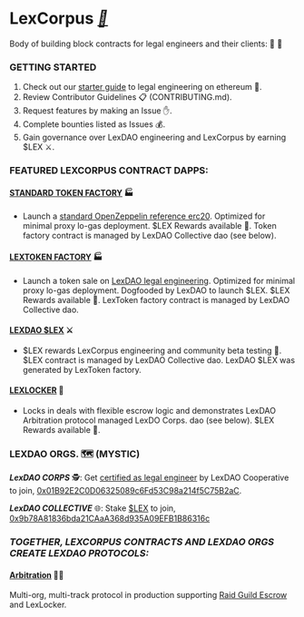 # LexCorpus *[📕](https://medium.com/lexdaoism/enter-lexdao-corpus-contracts-df01d8518019)*
Body of building block contracts for legal engineers and their clients: 🤖 📜

### GETTING STARTED

1. Check out our [starter guide]() to legal engineering on ethereum 🔧. 
2. Review Contributor Guidelines 📋 (CONTRIBUTING.md).
3. Request features by making an Issue ✋.
4. Complete bounties listed as Issues 💰.
5. Gain governance over LexDAO engineering and LexCorpus by earning $LEX ⚔️.

### FEATURED LEXCORPUS CONTRACT DAPPS:
#### [STANDARD TOKEN FACTORY](https://lexdao.github.io/OZToken/) 🏭
 * Launch a [standard OpenZeppelin reference erc20](https://github.com/OpenZeppelin/openzeppelin-contracts/blob/master/contracts/presets/ERC20PresetMinterPauser.sol). Optimized for minimal proxy lo-gas deployment. $LEX Rewards available 💸. Token factory contract is managed by LexDAO Collective dao (see below).
#### [LEXTOKEN FACTORY](https://lexdao.github.io/LexTokenize/) 🏭
 * Launch a token sale on [LexDAO legal engineering](https://lexdao.substack.com/p/launch-on-lextoken). Optimized for minimal proxy lo-gas deployment. Dogfooded by LexDAO to launch $LEX. $LEX Rewards available 💸. LexToken factory contract is managed by LexDAO Collective dao.
#### [LEXDAO $LEX](https://lexdao.github.io/LEX/) ⚔️
 * $LEX rewards LexCorpus engineering and community beta testing 💸. $LEX contract is managed by LexDAO Collective dao. LexDAO $LEX was generated by LexToken factory. 
#### [LEXLOCKER](https://lexdao.github.io/LXL/) 🔐
 * Locks in deals with flexible escrow logic and demonstrates LexDAO Arbitration protocol managed LexDO Corps. dao (see below). $LEX Rewards available 💸. 
 
### LEXDAO ORGS. 🗺️ (MYSTIC)

***LexDAO CORPS*** 🕵️: Get [certified as legal engineer](https://github.com/lexDAO/Legal-Engineers) by LexDAO Cooperative to join, [0x01B92E2C0D06325089c6Fd53C98a214f5C75B2aC](https://etherscan.io/address/0x01b92e2c0d06325089c6fd53c98a214f5c75b2ac#code). 

***LexDAO COLLECTIVE*** 🌐: Stake [$LEX](https://lexdao.github.io/LEX/) to join, [0x9b78A81836bda21CAaA368d935A09EFB1B86316c](https://etherscan.io/address/0x9b78A81836bda21CAaA368d935A09EFB1B86316c#code)

### *TOGETHER, LEXCORPUS CONTRACTS AND LEXDAO ORGS CREATE LEXDAO PROTOCOLS:*

#### [Arbitration](https://github.com/lexDAO/Arbitration) 🧑‍⚖️
Multi-org, multi-track protocol in production supporting [Raid Guild Escrow](https://escrow.raidguild.org/) and LexLocker.
